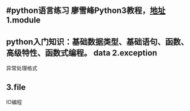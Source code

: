 ﻿#python语言练习
    廖雪峰Python3教程，[地址](https://www.liaoxuefeng.com/wiki/0014316089557264a6b348958f449949df42a6d3a2e542c000)
1.module
--
  python入门知识：基础数据类型、基础语句、函数、高级特性、函数式编程。
  data
2.exception
--
  异常处理格式
  
3.file
--
  IO编程